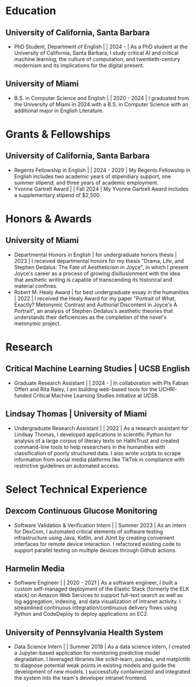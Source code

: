 # Education
## University of California, Santa Barbara
- PhD Student, Department of English | | 2024 - | As a PhD student at the University of California, Santa Barbara, I study critical AI and critical machine learning, the culture of computation, and twentieth-century modernism and its implications for the digital present.
## University of Miami
- B.S. in Computer Science and English | | 2020 - 2024 | I graduated from the University of Miami in 2024 with a B.S. in Computer Science with an additional major in English Literature.
# Grants & Fellowships
## University of California, Santa Barbara
- Regents Fellowship in English | | 2024 - 2029 | My Regents Fellowship in English includes two academic years of stipendiary support, one summer stipend, and three years of academic employment.
- Yvonne Gartrell Award | | Fall 2024 | My Yvonne Gartrell Award includes a supplementary stipend of $2,500.
# Honors & Awards
## University of Miami
- Departmental Honors in English | for undergraduate honors thesis | 2023 | I received departmental honors for my thesis "Drama, Life, and Stephen Dedalus: The Fate of Aestheticism in Joyce", in which I present Joyce's career as a process of growing disillusionment with the idea that aesthetic writing is capable of transcending its historical and material confines.
- Robert M. Healy Award | for best undergraduate essay in the humanities | 2022 | I received the Healy Award for my paper "Portrait of What, Exactly? Metonymic Contrast and Authorial Discontent in Joyce's A Portrait", an analysis of Stephen Dedalus's aesthetic theories that understands their deficiencies as the completion of the novel's metonymic project.
# Research
## Critical Machine Learning Studies | UCSB English
- Graduate Research Assistant | | 2024 - | In collaboration with PIs Fabian Offert and Rita Raley, I am building web-based tools for the UCHRI-funded Critical Machine Learning Studies initiative at UCSB.
## Lindsay Thomas | University of Miami
- Undergraduate Research Assistant | | 2022 | As a research assistant for Lindsay Thomas, I developed applications in scientific Python for analysis of a large corpus of literary texts on HathiTrust and created command-line tools to help researchers in the humanities with classification of poorly structured data. I also wrote scripts to scrape information from social media platforms like TikTok in compliance with restrictive guidelines on automated access.
# Select Technical Experience
## Dexcom Continuous Glucose Monitoring
- Software Validation & Verification Intern | | Summer 2023 | As an intern for DexCom, I automated critical elements of software testing infrastructure using Java, Kotlin, and JUnit by creating convenient interfaces for remote device interaction. I refactored existing code to support parallel testing on multiple devices through Github actions.
## Harmelin Media
- Software Engineer | | 2020 - 2021 | As a software engineer, I built a custom self-managed deployment of the Elastic Stack (formerly the ELK stack) on Amazon Web Services to support full-text search as well as log aggregation, indexing, and data visualization of intranet activity. I streamlined continuous integration/continuous delivery flows using Python and CodeDeploy to deploy applications on EC2.
## University of Pennsylvania Health System
- Data Science Intern | | Summer 2019 | As a data science intern, I created a Jupyter-based application for monitoring predictive model degradation. I leveraged libraries like scikit-learn, pandas, and matplotlib to diagnose potential weak points in existing models and guide the development of new models. I successfully containerized and integrated the system into the team's developer intranet frontend.
